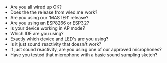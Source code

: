 * Are you all wired up OK?
* Does the the release from wled.me work?
* Are you using our 'MASTER' release?
* Are you using an ESP8266 or ESP32?
* Is your device working in AP mode?
* Which IDE are you using?
* Exactly which device and LED's are you using?
* Is it just sound reactivity that doesn't work?
* If just sound reactivity, are you using one of our approved microphones?
* Have you tested that microphone with a basic sound sampling sketch?

